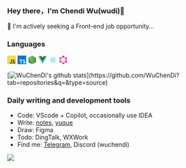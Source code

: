 ### Hey there，I'm Chendi Wu(wudi)👋

👀 I'm actively seeking a Front-end job opportunity...
<!-- 👀 Learning English... -->
<!-- 👀 Learning in web3 -->

### Languages

<code><img height="20" src="https://raw.githubusercontent.com/github/explore/80688e429a7d4ef2fca1e82350fe8e3517d3494d/topics/javascript/javascript.png"></code>
<code><img height="20" src="https://raw.githubusercontent.com/github/explore/80688e429a7d4ef2fca1e82350fe8e3517d3494d/topics/typescript/typescript.png"></code>
<code><img height="20" src="https://raw.githubusercontent.com/github/explore/80688e429a7d4ef2fca1e82350fe8e3517d3494d/topics/nodejs/nodejs.png"></code>
<code><img height="20" src="https://raw.githubusercontent.com/github/explore/80688e429a7d4ef2fca1e82350fe8e3517d3494d/topics/vue/vue.png"></code>
<code><img height="20" src="https://raw.githubusercontent.com/github/explore/80688e429a7d4ef2fca1e82350fe8e3517d3494d/topics/react/react.png"></code>
<code><img height="20" src="https://raw.githubusercontent.com/github/explore/5c058a388828bb5fde0bcafd4bc867b5bb3f26f3/topics/graphql/graphql.png"></code>

[![WuChenDi's github stats](https://github-readme-stats.vercel.app/api?username=WuChenDi&show_icons=true&include_all_commits=true")](https://github.com/WuChenDi?tab=repositories&q=&type=source)

### Daily writing and development tools

- Code: VScode + Copilot, occasionally use IDEA
- Write: [notes](https://notes-wudi.vercel.app/), [yuque](https://www.yuque.com/wuchendi/fe)
- Draw: Figma
- Todo: DingTalk, WXWork
- Find me: [Telegram](https://t.me/wuchendi), Discord (wuchendi)
<!-- - More: [Linktree](https://linktr.ee/wuchendi) or [Bento](https://bento.me/wudi) -->

<code><img height="20" src="https://komarev.com/ghpvc/?username=WuChenDi"></code>
